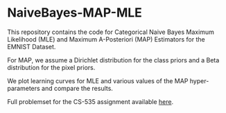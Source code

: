 # NaiveBayes-MAP-MLE

This repository contains the code for Categorical Naive Bayes Maximum Likelihood (MLE) and Maximum A-Posteriori (MAP) Estimators for the EMNIST Dataset.

For MAP, we assume a Dirichlet distribution for the class priors and a Beta distribution for the pixel priors. 

We plot learning curves for MLE and various values of the MAP hyper-parameters and compare the results.

Full problemset for the CS-535 assignment available [here](https://github.com/animesharma/NaiveBayes-MAP-MLE/blob/master/MiniProjectProblems.pdf).
